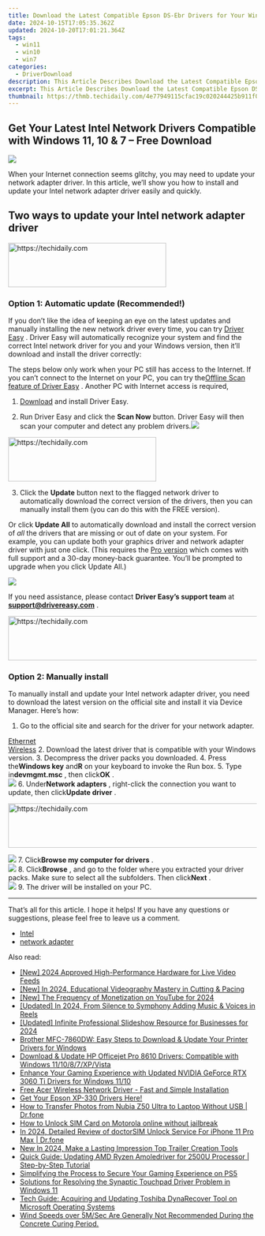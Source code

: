```yaml
---
title: Download the Latest Compatible Epson DS-Ebr Drivers for Your Windows 11 PC (X64)
date: 2024-10-15T17:05:35.362Z
updated: 2024-10-20T17:01:21.364Z
tags:
  - win11
  - win10
  - win7
categories:
  - DriverDownload
description: This Article Describes Download the Latest Compatible Epson DS-Ebr Drivers for Your Windows 11 PC (X64)
excerpt: This Article Describes Download the Latest Compatible Epson DS-Ebr Drivers for Your Windows 11 PC (X64)
thumbnail: https://thmb.techidaily.com/4e77949115cfac19c020244425b911f0553ff80a11c2ba7a975a6f440c1a6fff.jpg
---
```


## Get Your Latest Intel Network Drivers Compatible with Windows 11, 10 & 7 – Free Download

![](https://images.drivereasy.com/wp-content/uploads/2021/10/2021-10-28_12-28-38.png)

 When your Internet connection seems glitchy, you may need to update your network adapter driver. In this article, we’ll show you how to install and update your Intel network adapter driver easily and quickly.

## Two ways to update your Intel network adapter driver

<!-- affiliate ads begin -->
<a href="https://wigfever.sjv.io/c/5597632/2014848/22899" target="_top" id="2014848">
  <img src="//a.impactradius-go.com/display-ad/22899-2014848" border="0" alt="https://techidaily.com" width="320" height="90"/>
</a>
<img height="0" width="0" src="https://wigfever.sjv.io/i/5597632/2014848/22899" style="position:absolute;visibility:hidden;" border="0" />
<!-- affiliate ads end -->

### Option 1: Automatic update (Recommended!)

 If you don’t like the idea of keeping an eye on the latest updates and manually installing the new network driver every time, you can try [Driver Easy](https://tools.techidaily.com/drivereasy/download/) . Driver Easy will automatically recognize your system and find the correct Intel network driver for you and your Windows version, then it’ll download and install the driver correctly:

 The steps below only work when your PC still has access to the Internet. If you can’t connect to the Internet on your PC, you can try the[Offline Scan feature of Driver Easy](https://tools.techidaily.com/drivereasy/download/) . Another PC with Internet access is required,

 1) [Download](https://tools.techidaily.com/drivereasy/download/) and install Driver Easy.

 2) Run Driver Easy and click the **Scan Now** button. Driver Easy will then scan your computer and detect any problem drivers.![](https://images.drivereasy.com/wp-content/uploads/2021/04/1-5.jpg)

<!-- affiliate ads begin -->
<a href="https://aligracehair.sjv.io/c/5597632/1880927/19272" target="_top" id="1880927">
  <img src="//a.impactradius-go.com/display-ad/19272-1880927" border="0" alt="https://techidaily.com" width="300" height="90"/>
</a>
<img height="0" width="0" src="https://aligracehair.sjv.io/i/5597632/1880927/19272" style="position:absolute;visibility:hidden;" border="0" />
<!-- affiliate ads end -->

 3) Click the **Update**  button next to the flagged network driver to automatically download the correct version of the drivers, then you can manually install them (you can do this with the FREE version).

 Or click **Update All** to automatically download and install the correct version of _all_ the drivers that are missing or out of date on your system. For example, you can update both your graphics driver and network adapter driver with just one click. (This requires the [Pro version](https://tools.techidaily.com/drivereasy/download/) which comes with full support and a 30-day money-back guarantee. You’ll be prompted to upgrade when you click Update All.)

![](https://images.drivereasy.com/wp-content/uploads/2021/04/2021-04-25_15-01-04.jpg)

 If you need assistance, please contact **Driver Easy’s support team** at [**support@drivereasy.com**](https://tools.techidaily.com/drivereasy/download/) .

<!-- affiliate ads begin -->
<a href="https://ephamedtechinc.pxf.io/c/5597632/2137206/26400" target="_top" id="2137206">
  <img src="//a.impactradius-go.com/display-ad/26400-2137206" border="0" alt="https://techidaily.com" width="728" height="90"/>
</a>
<img height="0" width="0" src="https://ephamedtechinc.pxf.io/i/5597632/2137206/26400" style="position:absolute;visibility:hidden;" border="0" />
<!-- affiliate ads end -->

### Option 2: Manually install

 To manually install and update your Intel network adapter driver, you need to download the latest version on the official site and install it via Device Manager. Here’s how:

1. Go to the official site and search for the driver for your network adapter.  

[Ethernet](https://www.intel.com/content/www/us/en/search.html?ws=text#t=Downloads&layout=table&cf:Downloads=[%7B%22actualLabel%22%3A%22Ethernet%20Products%22%2C%22displayLabel%22%3A%22Ethernet%20Products%22%7D])  
[Wireless](https://www.intel.com/content/www/us/en/search.html?ws=text#t=Downloads&layout=table&cf:Downloads=[%7B%22actualLabel%22%3A%22Wireless%22%2C%22displayLabel%22%3A%22Wireless%22%7D])
2. Download the latest driver that is compatible with your Windows version.
3. Decompress the driver packs you downloaded.
4. Press the**Windows key** and**R** on your keyboard to invoke the Run box.
5. Type in**devmgmt.msc** , then click**OK** .  
![](https://images.drivereasy.com/wp-content/uploads/2021/10/2021-10-28_12-11-07.png)
6. Under**Network adapters** , right-click the connection you want to update, then click**Update driver** .  

<!-- affiliate ads begin -->
<a href="https://appsumo.8odi.net/c/5597632/2118319/7443" target="_top" id="2118319">
  <img src="//a.impactradius-go.com/display-ad/7443-2118319" border="0" alt="https://techidaily.com" width="728" height="90"/>
</a>
<img height="0" width="0" src="https://appsumo.8odi.net/i/5597632/2118319/7443" style="position:absolute;visibility:hidden;" border="0" />
<!-- affiliate ads end -->

![](https://images.drivereasy.com/wp-content/uploads/2021/10/2021-10-28_12-28-38.png)
7. Click**Browse my computer for drivers** .  
![](https://images.drivereasy.com/wp-content/uploads/2021/10/2021-10-28_12-31-27.png)
8. Click**Browse** , and go to the folder where you extracted your driver packs. Make sure to select all the subfolders. Then click**Next** .  
![](https://images.drivereasy.com/wp-content/uploads/2021/10/2021-10-28_14-08-08.png)
9. The driver will be installed on your PC.

---

 That’s all for this article. I hope it helps! If you have any questions or suggestions, please feel free to leave us a comment.

* [Intel](https://tools.techidaily.com/drivereasy/download/)
* [network adapter](https://tools.techidaily.com/drivereasy/download/)

<ins class="adsbygoogle"
     style="display:block"
     data-ad-format="autorelaxed"
     data-ad-client="ca-pub-7571918770474297"
     data-ad-slot="1223367746"></ins>

<ins class="adsbygoogle"
     style="display:block"
     data-ad-client="ca-pub-7571918770474297"
     data-ad-slot="8358498916"
     data-ad-format="auto"
     data-full-width-responsive="true"></ins>

<span class="atpl-alsoreadstyle">Also read:</span>
<div><ul>
<li><a href="https://article-tips.techidaily.com/new-2024-approved-high-performance-hardware-for-live-video-feeds/"><u>[New] 2024 Approved High-Performance Hardware for Live Video Feeds</u></a></li>
<li><a href="https://fox-info.techidaily.com/new-in-2024-educational-videography-mastery-in-cutting-and-pacing/"><u>[New] In 2024, Educational Videography Mastery in Cutting & Pacing</u></a></li>
<li><a href="https://youtube-lab.techidaily.com/he-frequency-of-monetization-on-youtube-for-2024/"><u>[New] The Frequency of Monetization on YouTube for 2024</u></a></li>
<li><a href="https://instagram-video-files.techidaily.com/updated-in-2024-from-silence-to-symphony-adding-music-and-voices-in-reels/"><u>[Updated] In 2024, From Silence to Symphony Adding Music & Voices in Reels</u></a></li>
<li><a href="https://fox-access.techidaily.com/updated-infinite-professional-slideshow-resource-for-businesses-for-2024/"><u>[Updated] Infinite Professional Slideshow Resource for Businesses for 2024</u></a></li>
<li><a href="https://win-dash.techidaily.com/brother-mfc-7860dw-easy-steps-to-download-and-update-your-printer-drivers-for-windows/"><u>Brother MFC-7860DW: Easy Steps to Download & Update Your Printer Drivers for Windows</u></a></li>
<li><a href="https://win-dash.techidaily.com/download-and-update-hp-officejet-pro-8610-drivers-compatible-with-windows-111087xpvista/"><u>Download & Update HP Officejet Pro 8610 Drivers: Compatible with Windows 11/10/8/7/XP/Vista</u></a></li>
<li><a href="https://win-dash.techidaily.com/enhance-your-gaming-experience-with-updated-nvidia-geforce-rtx-3060-ti-drivers-for-windows-1110/"><u>Enhance Your Gaming Experience with Updated NVIDIA GeForce RTX 3060 Ti Drivers for Windows 11/10</u></a></li>
<li><a href="https://win-dash.techidaily.com/free-acer-wireless-network-driver-fast-and-simple-installation/"><u>Free Acer Wireless Network Driver - Fast and Simple Installation</u></a></li>
<li><a href="https://win-dash.techidaily.com/get-your-epson-xp-330-drivers-here/"><u>Get Your Epson XP-330 Drivers Here!</u></a></li>
<li><a href="https://android-transfer.techidaily.com/how-to-transfer-photos-from-nubia-z50-ultra-to-laptop-without-usb-drfone-by-drfone-transfer-from-android-transfer-from-android/"><u>How to Transfer Photos from Nubia Z50 Ultra to Laptop Without USB | Dr.fone</u></a></li>
<li><a href="https://sim-unlock.techidaily.com/how-to-unlock-sim-card-on-motorola-online-without-jailbreak-by-drfone-android/"><u>How to Unlock SIM Card on Motorola online without jailbreak</u></a></li>
<li><a href="https://iphone-unlock.techidaily.com/in-2024-detailed-review-of-doctorsim-unlock-service-for-iphone-11-pro-max-drfone-by-drfone-ios/"><u>In 2024, Detailed Review of doctorSIM Unlock Service For iPhone 11 Pro Max | Dr.fone</u></a></li>
<li><a href="https://video-ai-editor.techidaily.com/new-in-2024-make-a-lasting-impression-top-trailer-creation-tools/"><u>New In 2024, Make a Lasting Impression Top Trailer Creation Tools</u></a></li>
<li><a href="https://win-dash.techidaily.com/quick-guide-updating-amd-ryzen-amoledriver-for-2500u-processor-step-by-step-tutorial/"><u>Quick Guide: Updating AMD Ryzen Amoledriver for 2500U Processor | Step-by-Step Tutorial</u></a></li>
<li><a href="https://games-able.techidaily.com/simplifying-the-process-to-secure-your-gaming-experience-on-ps5/"><u>Simplifying the Process to Secure Your Gaming Experience on PS5</u></a></li>
<li><a href="https://win-dash.techidaily.com/solutions-for-resolving-the-synaptic-touchpad-driver-problem-in-windows-11/"><u>Solutions for Resolving the Synaptic Touchpad Driver Problem in Windows 11</u></a></li>
<li><a href="https://win-dash.techidaily.com/tech-guide-acquiring-and-updating-toshiba-dynarecover-tool-on-microsoft-operating-systems/"><u>Tech Guide: Acquiring and Updating Toshiba DynaRecover Tool on Microsoft Operating Systems</u></a></li>
<li><a href="https://win-dash.techidaily.com/wind-speeds-over-5msec-are-generally-not-recommended-during-the-concrete-curing-period/"><u>Wind Speeds over 5M/Sec Are Generally Not Recommended During the Concrete Curing Period.</u></a></li>
</ul></div>

